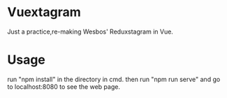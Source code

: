 # Vuextagram
Just a practice,re-making Wesbos' Reduxstagram in Vue.
# Usage
run "npm install" in the directory in cmd.
then run "npm run serve" and go to localhost:8080 to see the web page.
